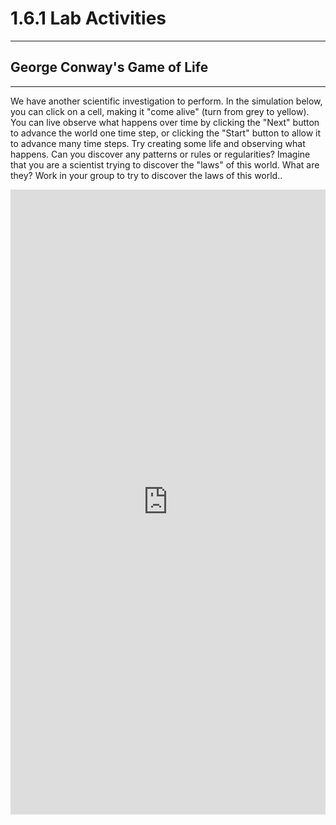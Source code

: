 # 1.6.1 Lab Activities

---
## George Conway's Game of Life
---

We have another scientific investigation to perform.
In the simulation below, you can click on a cell, making it "come alive" (turn from grey to yellow). 
You can live observe what happens over time by clicking the "Next" button to advance the world one time step, or clicking the "Start" button to allow it to advance many time steps. 
Try creating some life and observing what happens. Can you discover any patterns or rules or regularities?
Imagine that you are a scientist trying to discover the "laws" of this world. What are they?
Work in your group to try to discover the laws of this world..



<iframe src="https://trinket.io/embed/pygame/99f8f62e31?toggleCode=true" width="100%" height="1000" frameborder="0" marginwidth="0" marginheight="0" allowfullscreen></iframe>